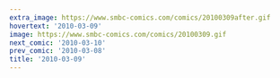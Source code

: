 ```yaml
---
extra_image: https://www.smbc-comics.com/comics/20100309after.gif
hovertext: '2010-03-09'
image: https://www.smbc-comics.com/comics/20100309.gif
next_comic: '2010-03-10'
prev_comic: '2010-03-08'
title: '2010-03-09'
---
```


